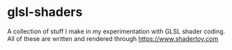 # glsl-shaders
A collection of stuff I make in my experimentation with GLSL shader coding. All of these are written and rendered through https://www.shadertoy.com
